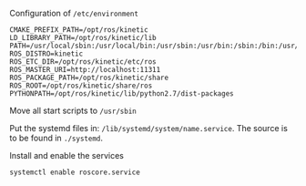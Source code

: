 Configuration of `/etc/environment`

```
CMAKE_PREFIX_PATH=/opt/ros/kinetic
LD_LIBRARY_PATH=/opt/ros/kinetic/lib
PATH=/usr/local/sbin:/usr/local/bin:/usr/sbin:/usr/bin:/sbin:/bin:/usr/local/games:/usr/games:/opt/ros/kinetic/bin
ROS_DISTRO=kinetic
ROS_ETC_DIR=/opt/ros/kinetic/etc/ros
ROS_MASTER_URI=http://localhost:11311
ROS_PACKAGE_PATH=/opt/ros/kinetic/share
ROS_ROOT=/opt/ros/kinetic/share/ros
PYTHONPATH=/opt/ros/kinetic/lib/python2.7/dist-packages
```

Move all start scripts to `/usr/sbin`

Put the systemd files in: `/lib/systemd/system/name.service`. The source is to be found in `./systemd`.

Install and enable the services

```
systemctl enable roscore.service
```
